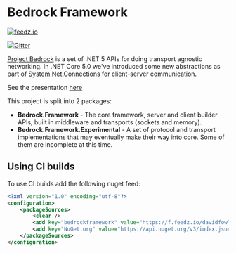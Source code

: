 # Bedrock Framework

[![feedz.io](https://img.shields.io/badge/endpoint.svg?url=https%3A%2F%2Ff.feedz.io%2Fdavidfowl%2Fbedrockframework%2Fshield%2FBedrock.Framework%2Flatest&label=Bedrock.Framework)](https://f.feedz.io/davidfowl/bedrockframework/packages/Bedrock.Framework/latest/download)

[![Gitter](https://badges.gitter.im/BedrockFramework/BedrockFramework.svg)](https://gitter.im/BedrockFramework/BedrockFramework?utm_source=badge&utm_medium=badge&utm_campaign=pr-badge)

[Project Bedrock](https://github.com/aspnet/AspNetCore/issues/4772) is a set of .NET 5 APIs for doing transport agnostic networking. In .NET Core 5.0 we've introduced some new abstractions
as part of [System.Net.Connections](https://github.com/dotnet/runtime/issues/1793) for client-server communication. 

See the presentation [here](https://speakerdeck.com/davidfowl/project-bedrock)

This project is split into 2 packages:
- **Bedrock.Framework** - The core framework, server and client builder APIs, built in middleware and transports (sockets and memory).
- **Bedrock.Framework.Experimental** - A set of protocol and transport implementations that may eventually make their way into core. Some of them are incomplete at this time.

## Using CI builds

To use CI builds add the following nuget feed:

```xml
<?xml version="1.0" encoding="utf-8"?>
<configuration>
    <packageSources>
        <clear />
        <add key="bedrockframework" value="https://f.feedz.io/davidfowl/bedrockframework/nuget/index.json" />
        <add key="NuGet.org" value="https://api.nuget.org/v3/index.json" />
    </packageSources>
</configuration>
```
